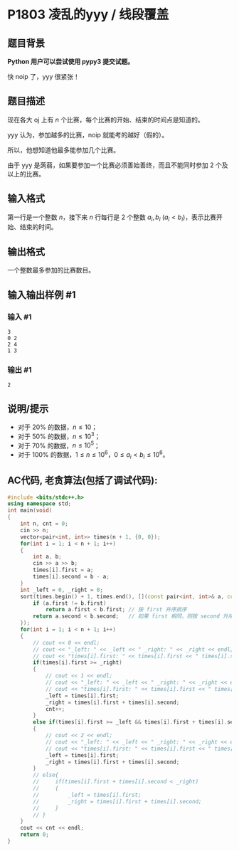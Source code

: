 # P1803 凌乱的yyy / 线段覆盖

## 题目背景

**Python 用户可以尝试使用 pypy3 提交试题。**

快 noip 了，yyy 很紧张！

## 题目描述

现在各大 oj 上有 $n$ 个比赛，每个比赛的开始、结束的时间点是知道的。

yyy 认为，参加越多的比赛，noip 就能考的越好（假的）。

所以，他想知道他最多能参加几个比赛。

由于 yyy 是蒟蒻，如果要参加一个比赛必须善始善终，而且不能同时参加 $2$ 个及以上的比赛。

## 输入格式

第一行是一个整数 $n$，接下来 $n$ 行每行是 $2$ 个整数 $a_{i},b_{i}\ (a_{i}<b_{i})$，表示比赛开始、结束的时间。

## 输出格式

一个整数最多参加的比赛数目。

## 输入输出样例 #1

### 输入 #1

```
3
0 2
2 4
1 3
```

### 输出 #1

```
2
```

## 说明/提示

- 对于 $20\%$ 的数据，$n \le 10$；
- 对于 $50\%$ 的数据，$n \le 10^3$；
- 对于 $70\%$ 的数据，$n \le 10^{5}$；
- 对于 $100\%$ 的数据，$1\le n \le 10^{6}$，$0 \le a_{i} < b_{i} \le 10^6$。
## AC代码, 老贪算法(包括了调试代码):
```cpp
#include <bits/stdc++.h>
using namespace std;
int main(void)
{
    int n, cnt = 0;
    cin >> n;
    vector<pair<int, int>> times(n + 1, {0, 0});
    for(int i = 1; i < n + 1; i++)
    {
        int a, b;
        cin >> a >> b;
        times[i].first = a;
        times[i].second = b - a;
    }
    int _left = 0, _right = 0;
    sort(times.begin() + 1, times.end(), [](const pair<int, int>& a, const pair<int, int>& b) {
        if (a.first != b.first) 
            return a.first < b.first; // 按 first 升序排序
        return a.second < b.second;   // 如果 first 相同，则按 second 升序排序
    });
    for(int i = 1; i < n + 1; i++)
    {
        // cout << 0 << endl;
        // cout << "_left: " << _left << " _right: " << _right << endl;
        // cout << "times[i].first: " << times[i].first << " times[i].second: " << times[i].second << endl;
        if(times[i].first >= _right)
        {
            // cout << 1 << endl;
            // cout << "_left: " << _left << " _right: " << _right << endl;
            // cout << "times[i].first: " << times[i].first << " times[i].second: " << times[i].second << endl;
            _left = times[i].first;
            _right = times[i].first + times[i].second;
            cnt++;
        }
        else if(times[i].first >= _left && times[i].first + times[i].second <= _right)
        {
            // cout << 2 << endl;
            // cout << "_left: " << _left << " _right: " << _right << endl;
            // cout << "times[i].first: " << times[i].first << " times[i].second: " << times[i].second << endl;
            _left = times[i].first;
            _right = times[i].first + times[i].second;
        }
        // else{
        //     if(times[i].first + times[i].second < _right)
        //     {
        //         _left = times[i].first;
        //         _right = times[i].first + times[i].second;
        //     }
        // }
    }
    cout << cnt << endl;
    return 0;
}
```